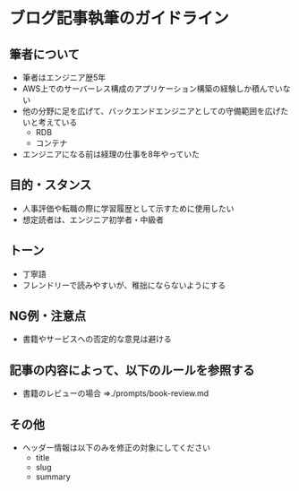 # ブログ記事執筆のガイドライン

## 筆者について
- 筆者はエンジニア歴5年
- AWS上でのサーバーレス構成のアプリケーション構築の経験しか積んでいない
- 他の分野に足を広げて、バックエンドエンジニアとしての守備範囲を広げたいと考えている
    - RDB
    - コンテナ
- エンジニアになる前は経理の仕事を8年やっていた

## 目的・スタンス
- 人事評価や転職の際に学習履歴として示すために使用したい
- 想定読者は、エンジニア初学者・中級者

## トーン
- 丁寧語
- フレンドリーで読みやすいが、稚拙にならないようにする

## NG例・注意点
- 書籍やサービスへの否定的な意見は避ける

## 記事の内容によって、以下のルールを参照する
- 書籍のレビューの場合 =>./prompts/book-review.md

## その他
- ヘッダー情報は以下のみを修正の対象にしてください
    - title
    - slug
    - summary